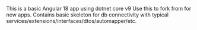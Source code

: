 This is a basic Angular 18 app using dotnet core v9
Use this to fork from for new apps.
Contains basic skeleton for db connectivity with typical services/extensions/interfaces/dtos/automapper/etc.
